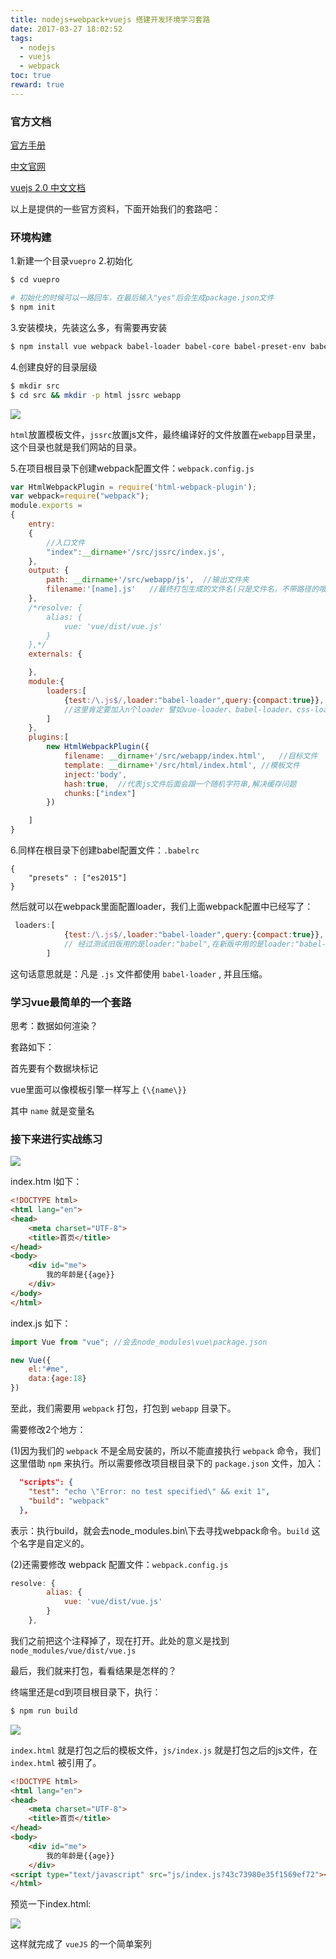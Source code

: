 ```yaml
---
title: nodejs+webpack+vuejs 搭建开发环境学习套路
date: 2017-03-27 18:02:52
tags: 
  - nodejs
  - vuejs
  - webpack
toc: true
reward: true
---
```


### 官方文档

[官方手册](http://vuejs.org/v2/guide/)

[中文官网](https://cn.vuejs.org/)

[vuejs 2.0 中文文档](https://vuefe.cn/v2/guide/)

以上是提供的一些官方资料，下面开始我们的套路吧：

<!-- more -->

### 环境构建

1.新建一个目录`vuepro`
2.初始化

```bash
$ cd vuepro

# 初始化的时候可以一路回车，在最后输入"yes"后会生成package.json文件
$ npm init
```

3.安装模块，先装这么多，有需要再安装

```bash
$ npm install vue webpack babel-loader babel-core babel-preset-env babel-cli babel-preset-es2015 html-webpack-plugin --save-dev
```

4.创建良好的目录层级

```bash
$ mkdir src
$ cd src && mkdir -p html jssrc webapp 
```

![](http://i.imgur.com/qkj7kJd.png)	

`html`放置模板文件，`jssrc`放置js文件，最终编译好的文件放置在`webapp`目录里，这个目录也就是我们网站的目录。

5.在项目根目录下创建webpack配置文件：`webpack.config.js`

```js
var HtmlWebpackPlugin = require('html-webpack-plugin');
var webpack=require("webpack");
module.exports =
{
    entry:
    {
        //入口文件
        "index":__dirname+'/src/jssrc/index.js',
    },
    output: {
        path: __dirname+'/src/webapp/js',  //输出文件夹
        filename:'[name].js'   //最终打包生成的文件名(只是文件名，不带路径的哦)
    },
    /*resolve: {
        alias: {
            vue: 'vue/dist/vue.js'
        }
    },*/
    externals: {

    },
    module:{
        loaders:[
            {test:/\.js$/,loader:"babel-loader",query:{compact:true}},
            //这里肯定要加入n个loader 譬如vue-loader、babel-loader、css-loader等等
        ]
    },
    plugins:[
        new HtmlWebpackPlugin({
            filename: __dirname+'/src/webapp/index.html',   //目标文件
            template: __dirname+'/src/html/index.html', //模板文件
            inject:'body',
            hash:true,  //代表js文件后面会跟一个随机字符串,解决缓存问题
            chunks:["index"]
        })

    ]
}
```

6.同样在根目录下创建babel配置文件：`.babelrc`

```text
{
    "presets" : ["es2015"]
} 
```

然后就可以在webpack里面配置loader，我们上面webpack配置中已经写了：

```js
 loaders:[
            {test:/\.js$/,loader:"babel-loader",query:{compact:true}},
   			// 经过测试旧版用的是loader:"babel",在新版中用的是loader:"babel-loader"
        ]
```

这句话意思就是：凡是 `.js` 文件都使用 `babel-loader` , 并且压缩。

### 学习vue最简单的一个套路

思考：数据如何渲染？

套路如下：

首先要有个数据块标记

vue里面可以像模板引擎一样写上 `{\{name\}}`

其中 `name` 就是变量名

### 接下来进行实战练习

![](http://i.imgur.com/UhW18FI.png)	

index.htm l如下：

```html
<!DOCTYPE html>
<html lang="en">
<head>
    <meta charset="UTF-8">
    <title>首页</title>
</head>
<body>
    <div id="me">
        我的年龄是{{age}}
    </div>
</body>
</html>
```

index.js 如下：

```js
import Vue from "vue"; //会去node_modules\vue\package.json

new Vue({
    el:"#me",
    data:{age:18}
})
```

至此，我们需要用 `webpack` 打包，打包到 `webapp` 目录下。 

需要修改2个地方： 

(1)因为我们的 `webpack` 不是全局安装的，所以不能直接执行 `webpack` 命令，我们这里借助 `npm` 来执行。所以需要修改项目根目录下的 `package.json` 文件，加入：

```json
  "scripts": {
    "test": "echo \"Error: no test specified\" && exit 1",
    "build": "webpack"
  },
```

表示：执行build，就会去node_modules.bin\下去寻找webpack命令。`build` 这个名字是自定义的。

(2)还需要修改 webpack 配置文件：`webpack.config.js`

```js
resolve: {
        alias: {
            vue: 'vue/dist/vue.js'
        }
    },
```

我们之前把这个注释掉了，现在打开。此处的意义是找到 `node_modules/vue/dist/vue.js`

最后，我们就来打包，看看结果是怎样的？ 

终端里还是cd到项目根目录下，执行：

```bash
$ npm run build
```

![](http://i.imgur.com/wmjrYdu.png)	

`index.html`  就是打包之后的模板文件，`js/index.js` 就是打包之后的js文件，在 `index.html` 被引用了。

```html
<!DOCTYPE html>
<html lang="en">
<head>
    <meta charset="UTF-8">
    <title>首页</title>
</head>
<body>
    <div id="me">
        我的年龄是{{age}}
    </div>
<script type="text/javascript" src="js/index.js?43c73980e35f1569ef72"></script></body>
</html>
```

预览一下index.html: 

![](http://i.imgur.com/6kHwB4L.png)

这样就完成了 `vueJS` 的一个简单案列

